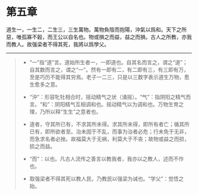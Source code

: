 # 第五章

道生一，一生二，二生三，三生萬物。萬物負陰而抱陽，沖氣以爲和。天下之所惡，唯孤寡不榖，而王公以自名也。物或損之而益，益之而損。古人之所教，亦我而教人。故强梁者不得其死，我將以爲學父。

---

> + “一”指“道”言。道始所生者一，一即道也。自其名而言之，谓之“道”；自其数而言之，谓之“一”。然有一即有二，有二即有三，有三即有万，至是巧历不能得其穷焉。老子一二三，只是以三数字表示道生万物，愈生愈多之意。
>
> + “沖”：形容牝牡相合时，摇动精气之状（涌摇）。“气”：指阴阳之精气而言。“和”：阴阳精气互相调和也。摇动精气以为调和也。万物生育之理，乃所以释“生生”之意者也。
>
> + 道者，守其所已有，不求其所未得。求其所未得，即所有者亡；循其所已有，即所欲者至。治未固于不乱，而事为治者必危；行未免于无非，而急求名者必挫。故福莫大于无祸，利莫大于不丧；故物或益之而损，损之而益。
>
> + “而”：以也。凡古人流传之善言以教我者，我亦以之教人，述而不作也。
>
> + 取强梁者不得其死以教人民，乃教民以强梁为诫也。“学父”：觉悟之始。

